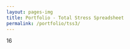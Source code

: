 ```yaml
---
layout: pages-img
title: Portfolio - Total Stress Spreadsheet
permalink: /portfolio/tss3/
---
```


[comment]: <> (https://stackoverflow.com/questions/47798971/several-modal-images-on-page)

<meta name="viewport" content="width=device-width, initial-scale=1">

<p> 16 </p>

     
